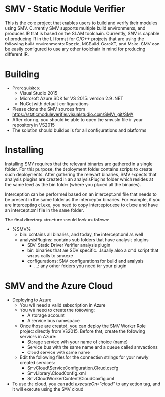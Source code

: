 SMV - Static Module Verifier
============================

This is the core project that enables users to build and verify their
modules using SMV. Currently SMV supports multiple build environments,
and produces IR that is based on the SLAM toolchain. Currently, SMV is
capable of producing IR in the LI format for C/C++ projects that are
using the following build environments: Razzle, MSBuild, CoreXT, and
Make. SMV can be easily configured to use any other toolchain in mind
for producing different IR.

# Building
- Prerequisites:
  + Visual Studio 2015
  + Microsoft Azure SDK for VS 2015: version 2.9 .NET
  + NuGet with default configurations
- Please clone the SMV sources from https://staticmoduleverifier.visualstudio.com/SMV/_git/SMV
- After cloning, you should be able to open the smv.sln file in your repository in VS2015
- The solution should build as is for all configurations and platforms

# Installing
Installing SMV requires that the relevant binaries are gathered in a
single folder. For this purpose, the deployment folder contains
scripts to create such deployments. After gathering the relevant
binaries, SMV expects that analysis plugins are created in an
analysisPlugins folder which resides at the same level as the bin
folder (where you placed all the binaries).

Interception can be performed based on an intercept.xml file that
needs to be present in the same folder as the interceptor
binaries. For example, if you are intercepting cl.exe, you need to
copy interceptor.exe to cl.exe and have an intercept.xml file in the
same folder.

The final directory structure should look as follows:

- %SMV%
  + bin: contains all binaries, and today, the intercept.xml as well
  + analysisPlugins: contains sub folders that have analysis plugins
    * SDV: Static Driver Verifier analysis plugin
    - bin: binaries that are SDV specific. Usually also a cmd script that
      wraps calls to smv.exe
    - configurations: SMV configurations for build and analysis
      - ...: any other folders you need for your plugin

# SMV and the Azure Cloud
- Deploying to Azure
  + You will need a valid subscription in Azure
  + You will need to create the following:
    * A storage account
    * A service bus namespace
  + Once those are created, you can deploy the SMV Worker Role project directly from VS2015. Before that, create the following services in Azure:
    * Storage service with your name of choice (name)
    * Service bus with the same name and a queue called smvactions
    * Cloud service with same name
  + Edit the following files for the connection strings for your newly created services:
    * SmvCloud\ServiceConfiguration.Cloud.cscfg
    * SmvLibrary\CloudConfig.xml
    * SmvCloudWorkerContent\CloudConfig.xml
- To use the cloud, you can add *executeOn="cloud"* to any action tag,
  and it will execute using the SMV cloud